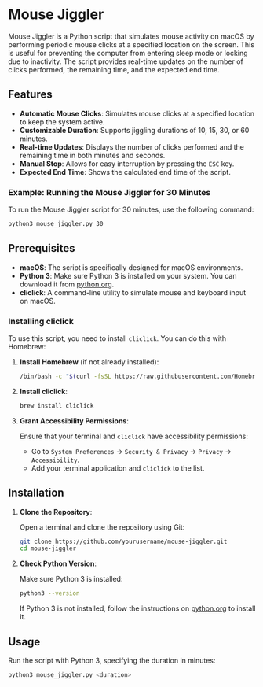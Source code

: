 # Mouse Jiggler

Mouse Jiggler is a Python script that simulates mouse activity on macOS by performing periodic mouse clicks at a specified location on the screen. This is useful for preventing the computer from entering sleep mode or locking due to inactivity. The script provides real-time updates on the number of clicks performed, the remaining time, and the expected end time.

## Features

- **Automatic Mouse Clicks**: Simulates mouse clicks at a specified location to keep the system active.
- **Customizable Duration**: Supports jiggling durations of 10, 15, 30, or 60 minutes.
- **Real-time Updates**: Displays the number of clicks performed and the remaining time in both minutes and seconds.
- **Manual Stop**: Allows for easy interruption by pressing the `ESC` key.
- **Expected End Time**: Shows the calculated end time of the script.
### Example: Running the Mouse Jiggler for 30 Minutes

To run the Mouse Jiggler script for 30 minutes, use the following command:

```bash
python3 mouse_jiggler.py 30
```

## Prerequisites

- **macOS**: The script is specifically designed for macOS environments.
- **Python 3**: Make sure Python 3 is installed on your system. You can download it from [python.org](https://www.python.org/downloads/).
- **cliclick**: A command-line utility to simulate mouse and keyboard input on macOS.

### Installing cliclick

To use this script, you need to install `cliclick`. You can do this with Homebrew:

1. **Install Homebrew** (if not already installed):

    ```bash
    /bin/bash -c "$(curl -fsSL https://raw.githubusercontent.com/Homebrew/install/HEAD/install.sh)"
    ```

2. **Install cliclick**:

    ```bash
    brew install cliclick
    ```

3. **Grant Accessibility Permissions**:

    Ensure that your terminal and `cliclick` have accessibility permissions:

    - Go to `System Preferences` -> `Security & Privacy` -> `Privacy` -> `Accessibility`.
    - Add your terminal application and `cliclick` to the list.

## Installation

1. **Clone the Repository**:

    Open a terminal and clone the repository using Git:

    ```bash
    git clone https://github.com/yourusername/mouse-jiggler.git
    cd mouse-jiggler
    ```

2. **Check Python Version**:

    Make sure Python 3 is installed:

    ```bash
    python3 --version
    ```

    If Python 3 is not installed, follow the instructions on [python.org](https://www.python.org/downloads/) to install it.

## Usage

Run the script with Python 3, specifying the duration in minutes:

```bash
python3 mouse_jiggler.py <duration>
